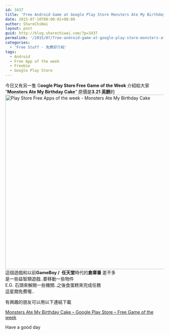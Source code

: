 ```yaml
---
id: 3437
title: 'Free Android Game at Google Play Store Monsters Ate My Birthday Cake &#8211; 谷歌每週免費程式介紹'
date: 2015-07-10T00:00:01+08:00
author: ShareChiWai
layout: post
guid: http://blog.sharechiwai.com/?p=3437
permalink: '/2015/07/free-android-game-at-google-play-store-monsters-ate-my-birthday-cake-%e8%b0%b7%e6%ad%8c%e6%af%8f%e9%80%b1%e5%85%8d%e8%b2%bb%e7%a8%8b%e5%bc%8f%e4%bb%8b%e7%b4%b9/'
categories:
  - 'Free Stuff - 免費好介紹'
tags:
  - Android
  - Free App of the week
  - Freebie
  - Google Play Store
---
```

今日又有另一隻 G**oogle Play Store Free Game of the Week** 介紹給大家 &#8220;**Monsters Ate My Birthday Cake**&#8221; 原價是**3.21 英鎊**的  
<img class="alignnone" src="http://farm1.static.flickr.com/526/19619844982_30d1cc89df_z.jpg Have a good day" alt="Play Store Free Apps of the week - Monsters Ate My Birthday Cake" width="640" height="556" />  
這個遊戲和以前**GameBoy /  任天堂**時代的**倉庫番** 差不多  
是一些益智類遊戲..要移動一些物件  
E.G. 石頭來解開一些機關..之後食蛋糕來完成任務  
這星期免費喔..

有興趣的朋友可以用以下連結下載

<a href="https://play.google.com/redeem?code=MONSTERSCAKEFREE" target="_blank">Monsters Ate My Birthday Cake &#8211; Google Play Store &#8211; Free Game of the week</a>

Have a good day